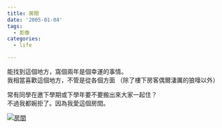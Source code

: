 ```yaml
---
title: 房間
date: '2005-01-04'
tags:
  - 影像
categories:
  - life

---
```

能找到這個地方，窩個兩年是個幸運的事情。  
我相當喜歡這個地方，不管是從各個方面 （除了樓下房客偶爾淒厲的狼嚎以外）  
  
常有同學在邀下學期或下學年要不要搬出來大家一起住？  
不過我都婉拒了。因為我愛這個房間。  
  
[![房間](http://wshlab2.ee.kuas.edu.tw/%7Eyurenju/albums/scenery/img_0904.thumb.jpg)](http://wshlab2.ee.kuas.edu.tw/%7Eyurenju/gallery/scenery/img_0904)